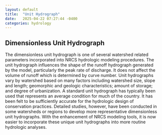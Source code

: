 ```yaml
---
layout: default
title:  "Unit Hydrograph"
date:   2025-04-22 07:27:44 -0400
categories: hydrology
---
```


## Dimensionless Unit Hydrograph
The dimensionless unit hydrograph is one of several watershed related parameters incorporated
into NRCS hydrologic modeling procedures. The unit hydrograph influences the shape of the
runoff hydrograph generated by the model, particularly the peak rate of discharge. It does not
affect the volume of runoff which is determined by curve number. Unit hydrographs vary by
watershed based on many factors including watershed size, slope and length; geomorphic and
geologic characteristics; amount of storage; and degree of urbanization. A standard unit
hydrograph has typically been used that represents an average condition for much of the country.
It has been felt to be sufficiently accurate for the hydrologic design of conservation practices.
Detailed studies, however, have been conducted in some watersheds or regions to develop more
representative dimensionless unit hydrographs. With the enhancement of NRCS modeling tools,
it is now easier to incorporate these unique unit hydrographs into more routine hydrologic
analyses. 